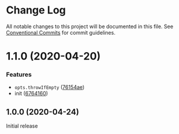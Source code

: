 # Change Log

All notable changes to this project will be documented in this file.
See [Conventional Commits](https://conventionalcommits.org) for commit guidelines.

# 1.1.0 (2020-04-20)


### Features

* `opts.throwIfEmpty` ([76154ae](https://gitlab.com/codsen/codsen/commit/76154ae9b23a42a94ef8d65b4d5c075900c266af))
* init ([6764160](https://gitlab.com/codsen/codsen/commit/676416064a037f8b7f21a6e20a0e291849b77897))





## 1.0.0 (2020-04-24)

Initial release
